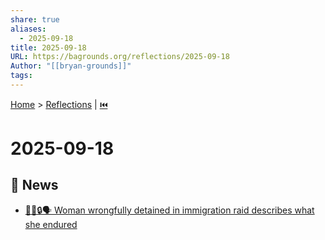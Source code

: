 ```yaml
---
share: true
aliases:
  - 2025-09-18
title: 2025-09-18
URL: https://bagrounds.org/reflections/2025-09-18
Author: "[[bryan-grounds]]"
tags:
---
```

[Home](../index.md) > [Reflections](./index.md) | [⏮️](./2025-09-17.md)  
# 2025-09-18  
## 📰 News  
- [👩‍⚖️🔒🗣️ Woman wrongfully detained in immigration raid describes what she endured](../videos/woman-wrongfully-detained-in-immigration-raid-describes-what-she-endured.md)